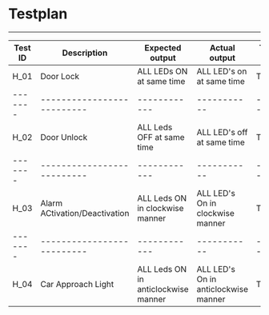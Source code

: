 # Testplan

-----------------------------------------------------------------------------------------------
| Test ID  |    Description                   | Expected output | Actual output | Type of test |  Passed or Not|
|-------|--------------------------|------------|-----------|-------|-----|
|  H_01    | Door Lock |     ALL LEDs ON at same time    |    ALL LED's on at same time    |   Technical  | ✅ |
|-------|--------------------------|------------|-----------|-------|-----|
|  H_02    | Door Unlock |      ALL Leds OFF at same time   |   ALL LED's off at same time    |   Technical  | ✅ |
|-------|--------------------------|------------|-----------|-------|-----|
|  H_03    | Alarm ACtivation/Deactivation|ALL Leds ON in clockwise manner| ALL LED's On in clockwise manner  |   Technical  | ✅ |
|-------|--------------------------|------------|-----------|-------|-----|
|  H_04    | Car Approach Light |ALL Leds ON in anticlockwise manner| ALL LED's On in anticlockwise manner |   Technical  | ✅ |

